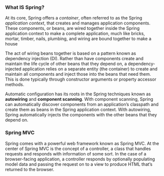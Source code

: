 ### What IS Spring?

At its core, Spring offers a *container*, often
referred to as the Spring *application context*,
that creates and manages application components.
These components, or beans,
are wired together inside the Spring application
context to make a complete application, much like
bricks, mortar, timber, nails, plumbing, and
wiring are bound together
to make a house


The act of wiring beans together is based on a pattern known as dependency injection
(DI). Rather than have components create and maintain the life cycle of other beans
that they depend on, a dependency-injected application relies on a separate entity
(the container) to create and maintain all components and inject those into the beans
that need them. This is done typically through constructor arguments or property
accessor methods.

Automatic configuration has its roots in the Spring techniques known as **autowiring**
and **component scanning**. With component scanning, Spring can automatically discover
components from an application’s classpath and create them as beans in the Spring
application context. With autowiring, Spring automatically injects the components
with the other beans that they depend on.

### Spring MVC
Spring comes with a powerful web framework known as Spring MVC. At the center of
Spring MVC is the concept of a controller, a class that handles requests and responds
with information of some sort. In the case of a browser-facing application, a controller
responds by optionally populating model data and passing the request on to a view to
produce HTML that’s returned to the browser.
